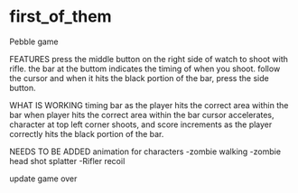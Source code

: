 first_of_them
===========

Pebble game

FEATURES
press the middle button on the right side of watch to shoot with rifle.
the bar at the buttom indicates the timing of when you shoot.
follow the cursor and when it hits the black portion of the bar, press the side button.

WHAT IS WORKING
timing bar
 as the player hits the correct area within the bar
 when player hits the correct area within the bar
cursor accelerates, character at top left corner shoots, and score increments as the player correctly hits the black portion
of the bar.

NEEDS TO BE ADDED
animation for characters
-zombie walking
-zombie head shot splatter
-Rifler recoil

update game over
